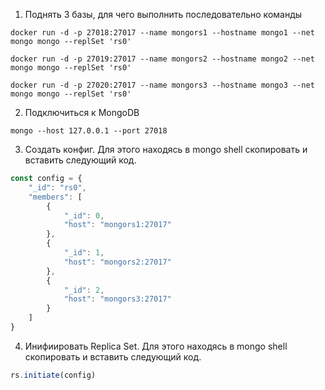 1. Поднять 3 базы, для чего выполнить последовательно команды
```shell
docker run -d -p 27018:27017 --name mongors1 --hostname mongo1 --net mongo mongo --replSet 'rs0'
```
```shell
docker run -d -p 27019:27017 --name mongors2 --hostname mongo2 --net mongo mongo --replSet 'rs0'
```
```shell
docker run -d -p 27020:27017 --name mongors3 --hostname mongo3 --net mongo mongo --replSet 'rs0'
```
2. Подключиться к MongoDB
```shell
mongo --host 127.0.0.1 --port 27018
```
3. Создать конфиг. Для этого находясь в mongo shell скопировать и вставить следующий код.
```js
const config = {
    "_id": "rs0",
    "members": [
        {
            "_id": 0,
            "host": "mongors1:27017"
        },
        {
            "_id": 1,
            "host": "mongors2:27017"
        },
        {
            "_id": 2,
            "host": "mongors3:27017"
        }
    ]
}
```
4. Инифиировать Replica Set. Для этого находясь в mongo shell скопировать и вставить следующий код.
```js
rs.initiate(config)
```